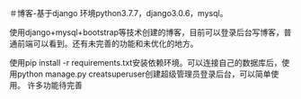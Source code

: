 ＃博客-基于django
环境python3.7.7，django3.0.6，mysql。

使用django+mysql+bootstrap等技术创建的博客，目前可以登录后台写博客，普通前端可以看到。还有未完善的功能和未优化的地方。

使用pip install -r requirements.txt安装依赖环境。可以连接自己的数据库后，使用python manage.py creatsuperuser创建超级管理员登录后台，可以简单使用。
许多功能待完善

